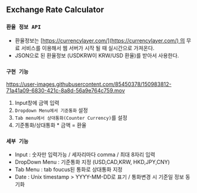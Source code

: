 ## Exchange Rate Calculator

### `환율 정보 API`

- 환율정보는 [https://currencylayer.com/](https://currencylayer.com/) 의 무료 서비스를 이용해서 웹 서버가 시작 될 때 실시간으로 가져온다.
- JSON으로 된 환율정보 (USDKRW이 KRW/USD 환율)를 받아서 사용한다.

### `구현 기능`


https://user-images.githubusercontent.com/85450378/150983812-71a41a09-6830-421c-8a8d-56a9e764c759.mov


1. Input창에 금액 입력
2. `Dropdown Menu에서 기준통화` 설정
3. `Tab menu에서 상대통화(Counter Currency)`를 설정
4. 기준통화/상대통화 \* 금액 = 환율


### `세부 기능`

- Input : 숫자만 입력가능 / 세자리마다 comma / 최대 8자리 입력
- DropDown Menu : 기준통화 지정 (USD,CAD,KRW, HKD,JPY,CNY)
- Tab Menu : tab foucus된 통화로 상대통화 지정
- Date : Unix timestamp > YYYY-MM-DD로 표기 / 통화변경 시 기준일 정보 동기화

